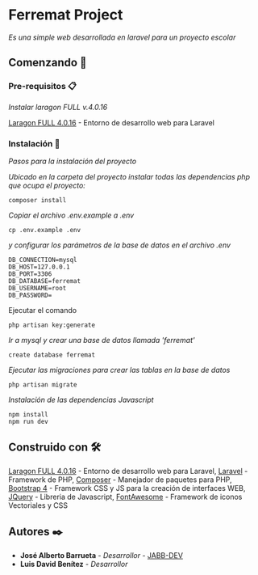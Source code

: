 # Ferremat Project

_Es una simple web desarrollada en laravel para un proyecto escolar_

## Comenzando 🚀

### Pre-requisitos 📋

_Instalar laragon FULL v.4.0.16_

[Laragon FULL 4.0.16](https://laragon.org/download/index.html) - Entorno de desarrollo web para Laravel

### Instalación 🔧

_Pasos para la instalación del proyecto_

_Ubicado en la carpeta del proyecto instalar todas las dependencias php que ocupa el proyecto:_

```
composer install
```

_Copiar el archivo .env.example a .env_

```
cp .env.example .env

```

_y configurar los parámetros de la base de datos en el archivo .env_

```
DB_CONNECTION=mysql
DB_HOST=127.0.0.1
DB_PORT=3306
DB_DATABASE=ferremat
DB_USERNAME=root
DB_PASSWORD=

```
Ejecutar el comando

```
php artisan key:generate
```

_Ir a mysql y crear una base de datos llamada 'ferremat'_

```
create database ferremat
```

_Ejecutar las migraciones para crear las tablas en la base de datos_

```
php artisan migrate
```
_Instalación de las dependencias Javascript_

```
npm install 
npm run dev
```

## Construido con 🛠️

[Laragon FULL 4.0.16](https://laragon.org/download/index.html) - Entorno de desarrollo web para Laravel, [Laravel](https://laravel.com/) - Framework de PHP, [Composer](https://getcomposer.org/) - Manejador de paquetes para PHP, [Bootstrap 4](https://getbootstrap.com/) - Framework CSS y JS para la creación de interfaces WEB, [JQuery](https://jquery.com/) - Libreria de Javascript, [FontAwesome](https://fontawesome.com/) - Framework de iconos Vectoriales y CSS

## Autores ✒️

* **José Alberto Barrueta** - *Desarrollor* - [JABB-DEV](https://github.com/JABB-DEV)
* **Luis David Benítez** - *Desarrollor*